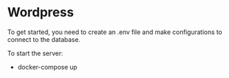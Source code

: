 # Wordpress

To get started, you need to create an .env file and make configurations to connect to the database.

To start the server:
  - docker-compose up
